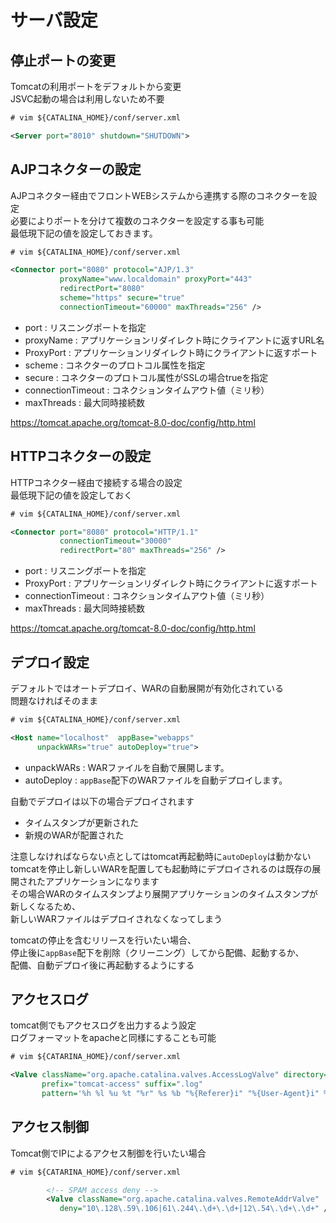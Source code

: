 # サーバ設定

## 停止ポートの変更
Tomcatの利用ポートをデフォルトから変更  
JSVC起動の場合は利用しないため不要  

```xml
# vim ${CATALINA_HOME}/conf/server.xml

<Server port="8010" shutdown="SHUTDOWN">
```

## AJPコネクターの設定
AJPコネクター経由でフロントWEBシステムから連携する際のコネクターを設定  
必要によりポートを分けて複数のコネクターを設定する事も可能  
最低現下記の値を設定しておきます。  

```xml
# vim ${CATALINA_HOME}/conf/server.xml

<Connector port="8080" protocol="AJP/1.3"
           proxyName="www.localdomain" proxyPort="443"
           redirectPort="8080"
           scheme="https" secure="true"
           connectionTimeout="60000" maxThreads="256" />
```

* port : リスニングポートを指定
* proxyName : アプリケーションリダイレクト時にクライアントに返すURL名
* ProxyPort : アプリケーションリダイレクト時にクライアントに返すポート
* scheme : コネクターのプロトコル属性を指定  
* secure : コネクターのプロトコル属性がSSLの場合trueを指定
* connectionTimeout : コネクションタイムアウト値（ミリ秒）
* maxThreads : 最大同時接続数  

https://tomcat.apache.org/tomcat-8.0-doc/config/http.html  

## HTTPコネクターの設定
HTTPコネクター経由で接続する場合の設定  
最低現下記の値を設定しておく  

```xml
# vim ${CATALINA_HOME}/conf/server.xml

<Connector port="8080" protocol="HTTP/1.1"
           connectionTimeout="30000"
           redirectPort="80" maxThreads="256" />
```

* port : リスニングポートを指定
* ProxyPort : アプリケーションリダイレクト時にクライアントに返すポート
* connectionTimeout : コネクションタイムアウト値（ミリ秒）
* maxThreads : 最大同時接続数  

https://tomcat.apache.org/tomcat-8.0-doc/config/http.html  

## デプロイ設定
デフォルトではオートデプロイ、WARの自動展開が有効化されている  
問題なければそのまま  

```xml
# vim ${CATALINA_HOME}/conf/server.xml

<Host name="localhost"  appBase="webapps"
      unpackWARs="true" autoDeploy="true">
```

* unpackWARs : WARファイルを自動で展開します。  
* autoDeploy : `appBase`配下のWARファイルを自動デプロイします。  

自動でデプロイは以下の場合デプロイされます  

* タイムスタンプが更新された
* 新規のWARが配置された

注意しなければならない点としてはtomcat再起動時に`autoDeploy`は動かない  
tomcatを停止し新しいWARを配置しても起動時にデプロイされるのは既存の展開されたアプリケーションになります  
その場合WARのタイムスタンプより展開アプリケーションのタイムスタンプが新しくなるため、  
新しいWARファイルはデプロイされなくなってしまう  

tomcatの停止を含むリリースを行いたい場合、  
停止後に`appBase`配下を削除（クリーニング）してから配備、起動するか、  
配備、自動デプロイ後に再起動するようにする  

## アクセスログ
tomcat側でもアクセスログを出力するよう設定  
ログフォーマットをapacheと同様にすることも可能  

```xml
# vim ${CATARINA_HOME}/conf/server.xml

<Valve className="org.apache.catalina.valves.AccessLogValve" directory="logs"
       prefix="tomcat-access" suffix=".log"
       pattern='%h %l %u %t "%r" %s %b "%{Referer}i" "%{User-Agent}i" %D' />
```

## アクセス制御  
Tomcat側でIPによるアクセス制御を行いたい場合  

```xml
# vim ${CATARINA_HOME}/conf/server.xml

        <!-- SPAM access deny -->
        <Valve className="org.apache.catalina.valves.RemoteAddrValve"
           deny="10\.128\.59\.106|61\.244\.\d+\.\d+|12\.54\.\d+\.\d+" />
```
